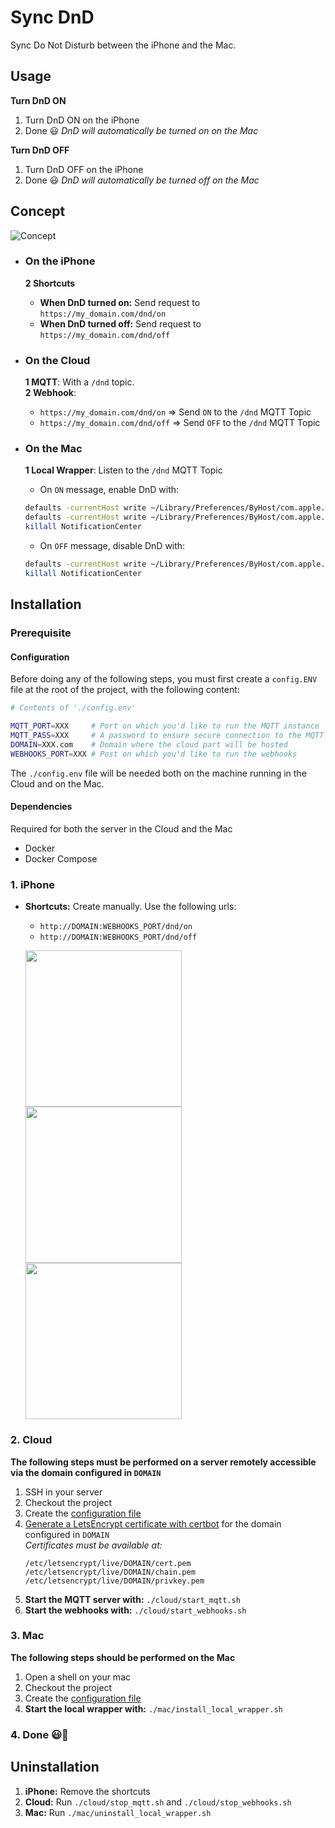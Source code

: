 # Sync DnD

Sync Do Not Disturb between the iPhone and the Mac.

## Usage

**Turn DnD ON**

1. Turn DnD ON on the iPhone
1. Done 😃 _DnD will automatically be turned on on the Mac_

**Turn DnD OFF**

1. Turn DnD OFF on the iPhone
1. Done 😃 _DnD will automatically be turned off on the Mac_


## Concept
![Concept](https://raw.githubusercontent.com/FlorianKempenich/SyncDnD/master/README/Concept.png)

- ### On the iPhone
  **2 Shortcuts**
    - **When DnD turned on:** Send request to `https://my_domain.com/dnd/on`
    - **When DnD turned off:** Send request to `https://my_domain.com/dnd/off`
- ### On the Cloud
  **1 MQTT**: With a `/dnd` topic.  
  **2 Webhook**:
    - `https://my_domain.com/dnd/on` => Send `ON` to the `/dnd` MQTT Topic
    - `https://my_domain.com/dnd/off` => Send `OFF` to the `/dnd` MQTT Topic

- ### On the Mac
  **1 Local Wrapper**: Listen to the `/dnd` MQTT Topic
    - On `ON` message, enable DnD with:
    ```bash
    defaults -currentHost write ~/Library/Preferences/ByHost/com.apple.notificationcenterui doNotDisturb -boolean true
    defaults -currentHost write ~/Library/Preferences/ByHost/com.apple.notificationcenterui doNotDisturbDate -date "`date -u +\"%Y-%m-%d %H:%M:%S +0000\"`"
    killall NotificationCenter
    ```
    
    - On `OFF` message, disable DnD with:
    ```bash
    defaults -currentHost write ~/Library/Preferences/ByHost/com.apple.notificationcenterui doNotDisturb -boolean false
    killall NotificationCenter
    ```



## Installation

### Prerequisite
#### Configuration
Before doing any of the following steps, you must first create a `config.ENV` file at the root of the project, with the following content:
```bash
# Contents of './config.env'

MQTT_PORT=XXX     # Port on which you'd like to run the MQTT instance
MQTT_PASS=XXX     # A password to ensure secure connection to the MQTT instance
DOMAIN=XXX.com    # Domain where the cloud part will be hosted
WEBHOOKS_PORT=XXX # Post on which you'd like to run the webhooks
```
The `./config.env` file will be needed both on the machine running in the Cloud and on the Mac.

#### Dependencies
Required for both the server in the Cloud and the Mac
- Docker
- Docker Compose


### 1. iPhone
- **Shortcuts:** Create manually. Use the following urls:
    - `http://DOMAIN:WEBHOOKS_PORT/dnd/on`
    - `http://DOMAIN:WEBHOOKS_PORT/dnd/off`

  <p float="left">
    <img src="https://raw.githubusercontent.com/FlorianKempenich/SyncDnD/master/README/shortcut1.jpeg" width="250" />
    <img src="https://raw.githubusercontent.com/FlorianKempenich/SyncDnD/master/README/shortcut2.jpeg" width="250" /> 
    <img src="https://raw.githubusercontent.com/FlorianKempenich/SyncDnD/master/README/shortcut3.jpeg" width="250" />
  </p>

### 2. Cloud
**The following steps must be performed on a server remotely accessible via the domain configured in `DOMAIN`**
1. SSH in your server
1. Checkout the project
1. Create the [configuration file](#Configuration)
1. [Generate a LetsEncrypt certificate with certbot](https://certbot.eff.org/instructions) for the domain configured in `DOMAIN`  
   _Certificates must be available at:_
   ```shell
   /etc/letsencrypt/live/DOMAIN/cert.pem
   /etc/letsencrypt/live/DOMAIN/chain.pem
   /etc/letsencrypt/live/DOMAIN/privkey.pem
   ```
1. **Start the MQTT server with:** `./cloud/start_mqtt.sh`
1. **Start the webhooks with:** `./cloud/start_webhooks.sh`

### 3. Mac
**The following steps should be performed on the Mac**
1. Open a shell on your mac
1. Checkout the project
1. Create the [configuration file](#Configuration)
1. **Start the local wrapper with:** `./mac/install_local_wrapper.sh`

### 4. Done 😃🎉


## Uninstallation
1. **iPhone:** Remove the shortcuts
2. **Cloud:** Run `./cloud/stop_mqtt.sh` and `./cloud/stop_webhooks.sh`
3. **Mac:** Run `./mac/uninstall_local_wrapper.sh`